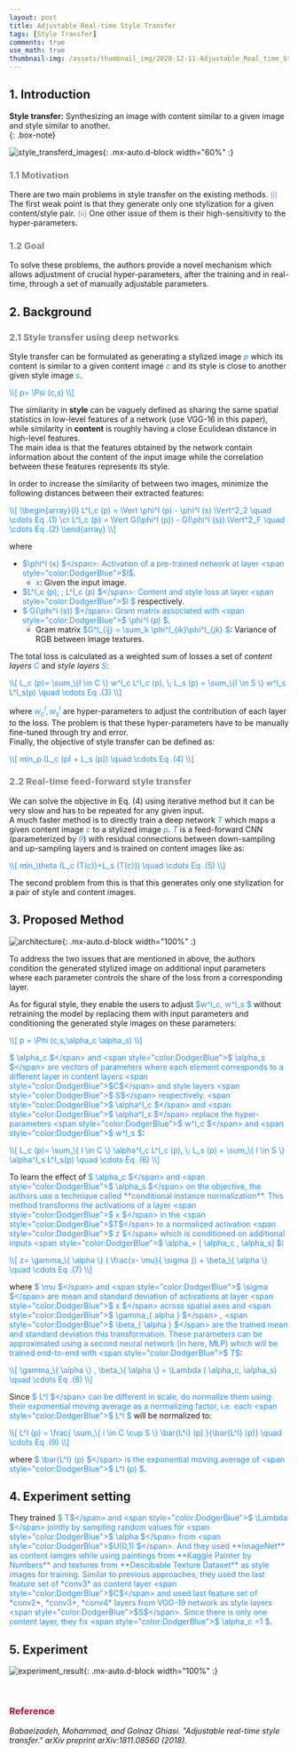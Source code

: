 ```yaml
---
layout: post
title: Adjustable Real-time Style Transfer
tags: [Style Transfer]
comments: true
use_math: true
thumbnail-img: /assets/thumbnail_img/2020-12-11-Adjustable_Real_time_Style_Transfer/post.PNG
---
```


## 1. Introduction  
**Style transfer:** Synthesizing an image with content similar to a given image and style similar to another.  
{: .box-note}


![style_transferd_images](https://da2so.github.io/assets/post_img/2020-12-11-Adjustable_Real_time_Style_Transfer/1.PNG){: .mx-auto.d-block width="60%" :}

### <span style="color:gray"> 1.1 Motivation </span>

There are two main problems in style transfer on the existing methods. <span style="color:#6495ED">(i)</span> The first weak point is that they generate only one stylization for a given content/style pair. <span style="color:#6495ED">(ii)</span> One other issue of them is their high-sensitivity to the hyper-parameters.

### <span style="color:gray"> 1.2 Goal </span>

To solve these problems, the authors provide a novel mechanism which allows adjustment of crucial hyper-parameters, after the training and in real-time, through a set of manually adjustable parameters.


## 2. Background

### <span style="color:gray"> 2.1 Style transfer using deep networks </span>

Style transfer can be formulated as generating a stylized image <span style="color:DodgerBlue">$p$</span> which its content is similar to a given content image <span style="color:DodgerBlue">$c$</span> and its style is close to another given style image <span style="color:DodgerBlue">$s$</span>.

<span style="color:DodgerBlue">
\\[
p= \Psi (c,s)
\\] </span>

The similarity in **style** can be vaguely defined as sharing the same spatial statistics in low-level features of a network (use VGG-16 in this paper), while similarity in **content** is roughly having a close Eculidean distance in high-level features.  
The main idea is that the features obtained by the network contain information about the content of the input image while the correlation between these features represents its style.

In order to increase the similarity of between two images, minimize the following distances between their extracted features:

<span style="color:DodgerBlue">
\\[
\\begin{array}{l}
L^l_c (p) = \Vert \phi^l (p) - \phi^l (s) \Vert^2_2 \quad \cdots Eq .(1) \cr
L^l_c (p) = \Vert G(\phi^l (p)) - G(\phi^l (s)) \Vert^2_F \quad \cdots Eq .(2)
\\end{array}
\\]
</span>

where
- <span style="color:DodgerBlue">$\phi^l (x) $</span>: Activation of a pre-trained network at layer <span style="color:DodgerBlue">$l$</span>.
	- <span style="color:DodgerBlue">$x$</span>: Given the input image. 
- <span style="color:DodgerBlue">$L^l_c (p), \; L^l_c (p) $</span>: Content and style loss at layer <span style="color:DodgerBlue">$l $</span> respectively.
- <span style="color:DodgerBlue">$ G(\phi^l (s)) $</span>: Gram matrix associated with <span style="color:DodgerBlue">$ \phi^l (p) $</span>.
	- Gram matrix <span style="color:DodgerBlue">$G^l_\{ij\} = \sum_k \phi^l_\{ik\}\phi^l_\{jk\} $</span>: Variance of RGB between image textures.


The total loss is calculated as a weighted sum of losses a set of *content layers* <span style="color:DodgerBlue">$C$</span> and *style layers* <span style="color:DodgerBlue">$S$</span>:


<span style="color:DodgerBlue">
\\[
L_c (p)= \sum_\{l \in C \} w^l_c L^l_c (p), \; L_s (p) = \sum_\{l \in S \} w^l_s L^l_s(p) \quad \cdots Eq .(3)
\\] </span>

where  <span style="color:DodgerBlue">$w^l_c, w^l_s$</span> are hyper-parameters to adjust the contribution of each layer to the loss. The problem is that these hyper-parameters have to be manually fine-tuned through try and error.  
Finally, the objective of style transfer can be defined as:

<span style="color:DodgerBlue">
\\[
min_p (L_c (p) + L_s (p)) \quad \cdots Eq .(4)
\\] </span>


### <span style="color:gray"> 2.2 Real-time feed-forward style transfer </span>

We can solve the objective in Eq. (4) using iterative method but it can be very slow and has to be repeated for any given input.  
A much faster method is to directly train a deep network <span style="color:DodgerBlue">$T$</span> which maps a given content image <span style="color:DodgerBlue">$c$</span> to a stylized image <span style="color:DodgerBlue">$p$</span>. <span style="color:DodgerBlue">$T$</span> is a feed-forward CNN (parameterized by <span style="color:DodgerBlue">$\theta$</span>) with residual connections between down-sampling and up-sampling layers and is trained on content images like as:


<span style="color:DodgerBlue">
\\[
min_\theta (L_c (T(c))+L_s (T(c))) \quad \cdots Eq .(5)
\\] </span>

The second problem from this is that this generates only one stylization for a pair of style and content images.


## 3. Proposed Method

![architecture](https://da2so.github.io/assets/post_img/2020-12-11-Adjustable_Real_time_Style_Transfer/2.png){: .mx-auto.d-block width="100%" :}

To address the two issues that are mentioned in above, the authors condition the generated stylized image on additional input parameters where each parameter controls the share of the loss from a corresponding layer.

As for figural style, they enable the users to adjust <span style="color:DodgerBlue">$w^l_c, w^l_s $</span> without retraining the model by replacing them with input parameters and conditioning the generated style images on these parameters:

<span style="color:DodgerBlue">
\\[
p = \Phi (c,s,\alpha_c \alpha_s) 
\\] </span>

<span style="color:DodgerBlue">$ \alpha_c $</span> and <span style="color:DodgerBlue">$ \alpha_s $</span> are vectors of parameters where each element corresponds to a different layer in content layers <span style="color:DodgerBlue">$C$</span> and style layers <span style="color:DodgerBlue">$ S$</span> respectively. <span style="color:DodgerBlue">$ \alpha^l_c $</span> and <span style="color:DodgerBlue">$ \alpha^l_s $</span> replace the hyper-parameters <span style="color:DodgerBlue">$ w^l_c $</span> and <span style="color:DodgerBlue">$ w^l_s $</span>:     

<span style="color:DodgerBlue">
\\[
L_c (p)= \sum_\{ l \in C \} \alpha^l_c  L^l_c (p), \; L_s (p) = \sum_\{ l \in S \} \alpha^l_s L^l_s(p)    \quad \cdots Eq .(6)
\\] </span>

To learn the effect of <span style="color:DodgerBlue">$ \alpha_c $</span> and <span style="color:DodgerBlue">$ \alpha_s $</span> on the objective, the authors use a technique called **conditional instance normalization**.  
This method transforms the activations of a layer <span style="color:DodgerBlue">$ x $</span> in the <span style="color:DodgerBlue">$T$</span> to a normalized activation <span style="color:DodgerBlue">$ z $</span> which is conditioned on additional inputs <span style="color:DodgerBlue">$ \alpha_= [ \alpha_c , \alpha_s] $</span>:


<span style="color:DodgerBlue">
\\[
z= \gamma_\{ \alpha \} ( \frac{x- \mu}{ \sigma }) + \beta_\{ \alpha \} \quad \cdots Eq .(7)
\\] </span>

where <span style="color:DodgerBlue">$ \mu $</span> and <span style="color:DodgerBlue">$ \sigma $</span> are mean and standard deviation of activations at layer <span style="color:DodgerBlue">$ x $</span> across spatial axes and <span style="color:DodgerBlue">$ \gamma_\{ alpha \} $</span> , <span style="color:DodgerBlue">$ \beta_\{ \alpha \} $</span> are the trained mean and standard deviation this transformation. These parameters can be approximated using a second neural network (in here, MLP) which will be trained end-to-end with <span style="color:DodgerBlue">$ T$</span>:

<span style="color:DodgerBlue">
\\[
 \gamma_\{ \alpha \} , \beta_\{ \alpha \} = \Lambda ( \alpha_c, \alpha_s) \quad \cdots Eq .(8)
\\] </span>

Since <span style="color:DodgerBlue">$ L^l $</span> can be different in scale, do normalize them using their exponential moving average as a normalizing factor, i.e. each <span style="color:DodgerBlue">$ L^l $</span> will be normalized to:

<span style="color:DodgerBlue">
\\[
L^l (p) = \frac{ \sum_\{ i \in C \cup S \} \bar{L^i} (p) }{\bar{L^l} (p)} \quad \cdots Eq .(9)
\\] </span>

where <span style="color:DodgerBlue">$ \bar{L^l} (p) $</span> is the exponential moving average of <span style="color:DodgerBlue">$ L^l (p) $</span>.

## 4. Experiment setting

They trained <span style="color:DodgerBlue">$ T$</span> and  <span style="color:DodgerBlue">$ \Lambda $</span> jointly by sampling random values for  <span style="color:DodgerBlue">$ \alpha $</span> from  <span style="color:DodgerBlue">$U(0,1) $</span>. And they used **ImageNet** as content iamges while using paintings from **Kaggle Painter by Numbers** and textures from **Descibable Texture Dataset** as style images for training.  
Similar to previous approaches, they used the last feature set of *conv3* as content layer  <span style="color:DodgerBlue">$C$</span> and used last feature set of *conv2*, *conv3*, *conv4* layers from VGG-19 network as style layers <span style="color:DodgerBlue">$S$</span>. Since there is only one content layer, they fix <span style="color:DodgerBlue">$ \alpha_c =1 $</span>.

## 5. Experiment

![experiment_result](https://da2so.github.io/assets/post_img/2020-12-11-Adjustable_Real_time_Style_Transfer/3.png){: .mx-auto.d-block width="100%" :}

<br />


### <span style="color:#C70039 ">Reference </span>
*Babaeizadeh, Mohammad, and Golnaz Ghiasi. "Adjustable real-time style transfer." arXiv preprint arXiv:1811.08560 (2018).*